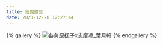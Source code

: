 ```yaml
---
title: 摇曳露营
date: 2023-12-28 12:27:44
---
```

{% gallery %}
![各务原抚子x志摩凛_葉月軒](https://pic.imgdb.cn/item/658f8fc5c458853aef0cfbe8.jpg)
{% endgallery %}

